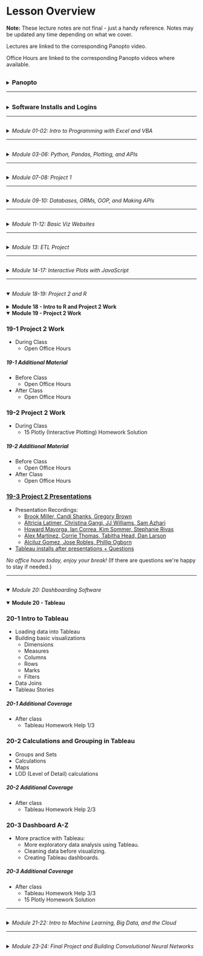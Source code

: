 <!-- @format -->

# Lesson Overview

**Note:** These lecture notes are not final - just a handy reference. Notes may be updated any time depending on what we cover.

Lectures are linked to the corresponding Panopto video.

Office Hours are linked to the corresponding Panopto videos where available.

## <!-- 00 Panopto -->

<details><summary><h3 style="display: inline; padding-top: 0">Panopto</h3></summary>

_**NOTE:** As of day 11-3, Panopto has been discontinued as a Trilogy/ 2U resource. The Panopto recordings before that date should (?) continue to be accessible to you forever (but if they aren't, please use the Zoom links). For all lectures 11-3 and later, you will need to use the Zoom links._

Panopto recordings are searchable! Both audio and video feeds are processed.

To search within a specific video, open the video. The search bar appears on the left, under the camera feed. You can search multiple videos by using the search bar at the top of a Panopto folder.

Links to our class's Panopto folders are below. As part of your tuition, you have access to these videos forever.

Recordings:

- [Lecture Recordings](https://codingbootcamp.hosted.panopto.com/Panopto/Pages/Sessions/List.aspx?folderID=2c76d6e4-8319-419b-a635-ac8c003c1a6a)
- Office Hours Recordings
  - [Homework Help and Solutions](https://codingbootcamp.hosted.panopto.com/Panopto/Pages/Sessions/List.aspx?folderID=3e647d04-dc2b-4c88-9d07-ac8c01721eb8)
  - [Misc (i.e. Git tutorials, installs, career services chats)](https://codingbootcamp.hosted.panopto.com/Panopto/Pages/Sessions/List.aspx?folderID=b128a7f9-6114-4e56-8bc5-ac8c01725a4f)
  - [Open Office Hours Recordings (not always recorded, but when they are, they're here)](https://codingbootcamp.hosted.panopto.com/Panopto/Pages/Sessions/List.aspx?folderID=8efab66d-f657-4bec-8cab-acb60031f398)

<details><summary>Raw Files:</summary>
In case I forgot to include something in the processed videos above, you can check out the full class folder here:

- [Class Panopto Recordings](https://codingbootcamp.hosted.panopto.com/Panopto/Pages/Sessions/List.aspx?folderID=188ece76-73ee-44c8-ba5b-ac8b017afaad)
  - Contains all recordings (lecture, office hours, _and copies of the raw recordings before I combine them_).
  - Searching this folder will return duplicates because it includes those raw copies.
  - You can't see folders, so this will look empty (I put all the videos in folders). But you can search with the bar at the top and the videos will show up in the search results.

</details>

</details>

---

## <!-- 00 Installs -->

<details><summary><h3 style="display: inline; padding-top: 0">Software Installs and Logins</h3></summary>

Please consult your prework for the basic programs we install, such as Git Bash and Anaconda.

This list contains only the additional installs and API signups we cover in class.

You are free to use additional libraries for your projects; this list is just a reference.

<details><summary><strong>Excel Addons</strong></summary>

- Statistics Addon (Moving Average)
- Enable Developer Tools (VBA)

</details>

<details><summary><strong>VSCode Plugins</strong></summary>

- Windows users: Set Git Bash to your primary terminal.
- Rainbow CSV
- [Git Graph](https://marketplace.visualstudio.com/items?itemName=mhutchie.git-graph)
- Live Share
- Python (may already be installed)
- [SQLite](https://marketplace.visualstudio.com/items?itemName=alexcvzz.vscode-sqlite)
- Live Server

</details>

<details><summary><strong>Chrome Extensions</strong></summary>

- JSON Formatter (just google "json formatter chrome" and install whatever comes up first, they're all pretty much the same)

</details>

<details><summary><strong>Jupyter Extensions</strong></summary>

Be sure you are in your `PythonData` environment before running these install commands, or you'll install your extensions to the wrong environment.

- <details><summary>Enable Jupyter Extensions - DO THIS FIRST</summary>

  - Jupyter Lab
    - Be sure you've updated Jupyter: `pip install -U jupyterlab`.
    - If you don't see the Puzzle Icon on the left sidebar:
      - Install the latest version of nodejs from the node.js website.
      - Restart Jupyter
    - Click the puzzle icon on the left sidebar. Accept the disclaimer to enable extensions.
  - Jupyter Notebook

    - `pip install jupyter_contrib_nbextensions`
    - `jupyter contrib nbextension install --user`
    - Restart Jupyter and you should now see the "nbextensions" tab on the file directory page. Go there to read about and install all the supported Jupyter Notebook plugins, such as Hinterland (auto-complete).

    </details>

</details>

<details><summary><strong>Python Libraries</strong></summary>

- Anaconda
- `conda create -n PythonData python=3.6 anaconda`
- `citipy` (used for Homework only)
- `census`
- `gmaps` (Jupyter Extension)

</details>

<details><summary><strong>APIs</strong></summary>

- [SpaceX API](https://github.com/r-spacex/SpaceX-API)
- [Star Wars API](https://swapi.dev/)
- [A small NYT headlines scraper](http://nyt-mongo-scraper.herokuapp.com/api/headlines)
- [TVmaze API's Show Search endpoint](https://www.tvmaze.com/api#show-search)
- [World Bank API](https://datahelpdesk.worldbank.org/knowledgebase/topics/125589-developer-information)
- Requires sign up:
  - [OMDb API](http://www.omdbapi.com/apikey.aspx)
  - [New York Times API](https://developer.nytimes.com/accounts/create)
  - [OpenWeatherMap](https://openweathermap.org/guide#how)
  - [Quandl (stocks)](https://docs.quandl.com/docs#section-authentication)
  - [Mapbox](https://docs.mapbox.com/api/#access-tokens)
  - US Census API
  - Google Maps APIs (Maps JavaScript, Geocoding, and Places APIs)

</details>

<details><summary><strong>Databases</strong></summary>

- Postgres
  - Install both Postgres and PgAdmin
  - Mac Users: We recommend using homebrew to install postgres
- MongoDB
  - Windows Users: You may need to create your `C:\data\db` folder manually.
    - You should add the `bin` folder from your Mongo install to your Windows path.
    - You should see Mongo in your Windows Services list. _If you don't, you can still run mongo by using a terminal to run `mongod` in the background._
  - Mac Users: We recommend using homebrew to install mongo, and start your server with `brew services run mongodb-community`. You should now be able to read/ write to your MongoDB database.

</details>

<details><summary><strong>Cloud Systems</strong></summary>

- Google CoLab - Hosted Jupyter Notebooks
  - We'll use these for machine learning at the end of class, but for now these are a good way to get going with Jupyter if you can't install locally.

</details>

</details>

---

## <!-- 01-02 Excel, VBA -->

<details><summary><em>Module 01-02: Intro to Programming with Excel and VBA</em></summary>

<br/>

<details><summary><strong>Module 01 - Excel</strong></summary>

### [01-1 Course Intro](https://codingbootcamp.hosted.panopto.com/Panopto/Pages/Viewer.aspx?id=945aebe9-2ac7-4112-8b25-ac8b018498d6)

[Zoom Recording](https://zoom.us/rec/share/VelJsDmIXp1E22mo9jBV0RH84kSuTrvZYrJByIc2d7n6w0cqfd_mi84j3DNA9g-m.8j8kRfchlyr8gxva)

- Introductions
- Thought experiments
- Data Modeling Strategy (Analytics Paradigm)

##### 01-1 Additional Coverage

- [Git Intro 1](https://codingbootcamp.hosted.panopto.com/Panopto/Pages/Viewer.aspx?id=ba3c7078-083f-44dd-9d7b-ac8c002bd395)
  - `git clone`
  - `git pull`
  - _Never_ edit files in the cloned folder!
    - Copy to "InClass" instead.
  - Bash Commands: `ls`, `cd`, `..`, `open` (`explorer` on windows), `pwd`

### [01-2 Excel Basics](https://codingbootcamp.hosted.panopto.com/Panopto/Pages/Viewer.aspx?id=deaa8e10-66a1-46b5-9fc4-ac8d017d8fd3)

[Zoom Recording](https://zoom.us/rec/share/eiE-MNi53gYlq6Ku47iZXzdPWgCRWjD0XT2YD5gQlPvRkgVzwPXAhl88svKyvOFx._4NTCFe3ca-5rX7Q)

The first ~10 mins of this recording are missing, I go through how to navigate the Github repo. Read though the [README.md](../README.md) and this file, [00-Lecture-Overview](), to see what I covered.

- Functions and arguments
- Pivot Tables
- Formatting
- Vlookup
- Named Ranges
- Multiple worksheets
- Conditionals

##### 01-2 Additional Coverage

- [Git Intro 2](https://codingbootcamp.hosted.panopto.com/Panopto/Pages/Viewer.aspx?id=0a51cb65-a3a2-4762-9f9d-ac8e002cf338)
  - Git Installation
  - Adding SSH Key
  - (Training Wheels) "Open Terminal Window Here" from Finder and "Open Git Bash Here" from Windows Explorer
  - Review:
    - `git clone`
    - `git pull`
    - _Never_ edit files in the cloned folder!
      - Copy to "InClass" instead.
    - Bash Commands: `ls`, `cd`, `..`, `open` (`explorer` on windows), `pwd`
- Open OH for TA assistance (custom for questions/ install issues)

### [01-3 Excel Charting](https://codingbootcamp.hosted.panopto.com/Panopto/Pages/Viewer.aspx?id=43f4346a-f834-4b34-9e7b-ac8f00e95262)

[Zoom Recording](https://zoom.us/rec/share/fmOz8_8Wl1-GOzPdAeYYQEPCy2Jcw_qSDLBnQdnTf6qswoYTrRN7zttcqyrA4jQ.82I9y2-cjvPCI-Es)

- Line, Scatter, Bar, Pie charts
- Trend lines
- Pivot Charts
- Statistical Summaries
  - Variance, Standard Deviation
  - Z-Score
  - Outliers, Quartiles, Quantiles
  - Box-and-Whisker Plots

##### 01-3 Additional Coverage

- [01 Excel Homework Help 1/1](https://codingbootcamp.hosted.panopto.com/Panopto/Pages/Viewer.aspx?id=6f9e4a43-15a8-41d5-8960-ac8f0121f79a)
  - Conditional Formatting
  - Pivot Table Breakout Columns
  - Class Questions
    - Splitting categories
    - Date conversion
    - Finding live campaigns
    - Variance & Std Deviation
- Open Office Hours for install help/ questions

</details>

<details><summary><strong>Module 02 - VBA</strong></summary>

### [02-1 VBA Day 1 - Intro to Programming](https://codingbootcamp.hosted.panopto.com/Panopto/Pages/Viewer.aspx?id=6878a1ba-2284-4be5-bcca-ac920179fdf2)

[Zoom Recording](https://zoom.us/rec/share/ppVQMz497qsaYR6m9c1g_Ha13-rLeCjA-50lfeZagd2jRUlnu4kguONyp9sbAwtl.Yed1O_L7ildQuSAb)

- Installs
  - VSCode
    - Git Bash/ Terminal Integration
  - Excel Developer Tools
  - Excel Statistics Addon (for moving average calcs)
- Hello World!
- Excel Buttons
- Accessing Cells and Ranges in VBA
- Fundamentals of programming
  - Primitives (aka basic types)
  - Conditionals - `If`, `Elseif`, `Else`, `End If`
- Basics of navigating bash terminals
  - Bash Commands: `mkdir`, `~`, `code`, `cp`

##### 02-1 Additional Coverage

- After Class:
  - [02 VBA Homework Help 1/3](https://codingbootcamp.hosted.panopto.com/Panopto/Pages/Viewer.aspx?id=039eeab3-e6d4-4b6f-a2d1-ac93002bf51d)
    - Review of VSCode set up and creating a git repo (used a local repo tonight)
    - Getting started - reading values out of columns

### [02-2 VBA Day 2 - Loops](https://codingbootcamp.hosted.panopto.com/Panopto/Pages/Viewer.aspx?id=1c3aea1c-8b4d-4a60-acaa-ac94017e222f)

[Zoom Recording](https://zoom.us/rec/share/0KmRA_77KwCVgl_vbj7tPa2HxETLNBNF5pnu2eUFEQDTBmyU4wnXDwYtrt6wRpVC.s1W9NVKDOpEVd2KA)

- 2-1 Review Ex 09-10
- Warm up: 2-1 Ex 11
- Loops
- Conditionals (includes 2-1 Ex 12, 13)
- Installations for Module 3
  - Jupyter Notebook
  - Conda
  - Python

##### 02-2 Additional Coverage

- After Class:
  - [02 VBA Homework Help 2/3](https://codingbootcamp.hosted.panopto.com/Panopto/Pages/Viewer.aspx?id=36bfc6b0-594b-4b42-8ecc-ac9500165044)

### [02-3 VBA Day 3 - More Practice](https://codingbootcamp.hosted.panopto.com/Panopto/Pages/Viewer.aspx?id=65c42e5c-c01b-4954-ad66-ac9600ea57b5)

[Zoom Recording](https://zoom.us/rec/share/EDZ7fB3Q7SjF5o-pX3X_QwCcwMQFcYJGyhOvaLP1OYi8h01oWZTd2BNIk2BlnAm3.qISPBlONhBoRyy-j)

- Formatting sheets with VBA
- Nested Loops
- Lots of practice

##### 02-3 Additional Coverage

_No office hours before class._

- After Class:
  - [02 VBA Homework Help 3/3 - Creating a Github Repo](https://codingbootcamp.hosted.panopto.com/Panopto/Pages/Viewer.aspx?id=2b220836-c9c3-4b71-bfde-ac9601262249)

</details>

</details>

---

## <!-- 03-06 Python, Pd, Plots, JSON -->

<details><summary><em>Module 03-06: Python, Pandas, Plotting, and APIs</em></summary>

<br/>

<details><summary><strong>Module 03 - Python</strong></summary>

### [03-1 Python Day 1 - Intro to Programming](https://codingbootcamp.hosted.panopto.com/Panopto/Pages/Viewer.aspx?id=f26bdb6c-4160-4fb1-b0d1-ac9b0014dfc1)

[Zoom Recording](https://zoom.us/rec/share/4R8DGCJueVRRIMttMkEaR1Sru2EKXETTStLsBlo6SyTaC1oiFwjdr_X1Tv0eQzwA.AxyogBFtlgM-kbRe)

- Review Installations and PythonData environment
- Variables
- User Input
- Conditionals - `if`, `elif`, `else`
- Loops - `for` and **`while`**

##### 03-1 Additional Coverage

- Before Class:
  - 03 Python Installation Help
- After Class:
  - 03 Python Installation Help

### [03-2 Python Day 2 - CSVs, Python, and Lists](https://codingbootcamp.hosted.panopto.com/Panopto/Pages/Viewer.aspx?id=d1528e56-f864-4e8c-b13a-aca70183d34b)

[Zoom Recording](https://zoom.us/rec/share/meIovFPS_nXNvz5_BqglfKMr7MNFl6uB6VjLa-P0A4bL19LBRKyL-UrOSnm07EQ8.pN61E6sb2gLjjdfL)

- Review Python, VSCode, Git
- Conditionals - `if`, `elif`, `else`
- Loops - `for` and `while`
- Read/ write CSVs

##### 03-2 Additional Coverage

- Before Class:
  - Open Office Hours
- After Class:
  - [03 Python Homework Help 1/3 + Git LFS Install Help](https://codingbootcamp.hosted.panopto.com/Panopto/Pages/Viewer.aspx?id=b8ed0a29-1b4a-4817-a151-aca8002ccc5b)

### [03-3 Python Day 3 - Intermediate Python](https://codingbootcamp.hosted.panopto.com/Panopto/Pages/Viewer.aspx?id=f4d1e63f-83bb-4172-b10e-aca901833eba)

[Zoom Recording](https://zoom.us/rec/share/B_is_r9vb4vumdYez4HUN4X4h4ccwYvoBnDs5NofiKQWGDrPmetk_RpNDHnuzJmu.nZCxpbHwus-4AEyP)

- Dictionaries
- List Comprehensions
  - Btw, you can also do dictionary comprehensions ...
    - ... but we won't cover that just yet.
    - If you're comfortable with list comprehensions, check 'em out!
- Functions
  - Later on, we'll talk about using lists and dictionaries to pass arguments to functions
  - aka `*args` and `**kwargs`.
- Sets (Extra Material)

##### 03-3 Additional Coverage

- Before Class:
  - 03 Python Installation Help
- After Class:
  - [01 Excel Homework Solution](https://codingbootcamp.hosted.panopto.com/Panopto/Pages/Viewer.aspx?id=4109e75c-e5ab-4ab5-b7a2-acaa00310789)
  - [03 Python Help 2/3](https://codingbootcamp.hosted.panopto.com/Panopto/Pages/Viewer.aspx?id=b9996c0f-bb81-4aa2-8eba-acaa002c4c2b)

</details>

<details><summary><strong>Module 04 - Pandas</strong></summary>

### [04-1 Pandas Day 1 - Intro to DataFrames](https://codingbootcamp.hosted.panopto.com/Panopto/Pages/Viewer.aspx?id=35515ab7-1467-466e-a01e-acab00e7b104)

[Zoom Recording](https://zoom.us/rec/share/KaSkjCh3OJra4nkaGJQsW0C0ie0pS6UQkCtqRRSuHnS2Xrbgq2J3NJ22Q6_a5aA.NMb8-KZOK6GKNu3O)

- Intro to Jupyter Notebooks
- Review Python (`input`, loops, `open`, `csv.reader`, conditionals)
- Intro to Pandas
  - Lists/ dictionaries -> DataFrames
  - CSVs <-> DataFrames
- Intro to summarizing data

##### 04-1 Additional Coverage

_No office hours before class._

- After Class:
  - [03 Python Homework Help 3/3](https://codingbootcamp.hosted.panopto.com/Panopto/Pages/Viewer.aspx?id=51b0be79-29e6-4762-856d-acab0122cdd4)

### [04-2 Pandas Day 2 - Data Cleaning](https://codingbootcamp.hosted.panopto.com/Panopto/Pages/Viewer.aspx?id=169c97de-bad5-4a2a-9a3c-acae017c3cb3)

[Zoom Recording](https://zoom.us/rec/share/x06_PjAopyQVboitustDtDb8Cis5oAvtTHa8HHknPE7raRuwjoiY3cV0Z1NnAdbZ.hKxosNlzbZSWKC4f)

- Filtering (`loc` and `iloc`, `dropna`)
- Cleaning duplicates
- Data Types
- Grouped DataFrames and Aggregations
- Sorting

##### 04-2 Additional Coverage

- Before Class:
  - Open Office Hours
- After Class:
  - [04 Pandas Homework Help 1/3](https://codingbootcamp.hosted.panopto.com/Panopto/Pages/Viewer.aspx?id=1577f8b1-c832-479e-aca4-acaf002b0173)
  - [Personalizing Your Environments](https://codingbootcamp.hosted.panopto.com/Panopto/Pages/Viewer.aspx?id=081a7e4b-6281-4def-8cee-acaf003034e0)
    - Tips and Tricks for Jupyter 1/2
      - Enabling Jupyter Extensions
    - Pimp My Terminal 1/2
      - Terminal Emulators And U
        - Mac: iTerm (can also check out Alacritty, Kitty)
        - Windows: WSL2 (we'll be installing Alacritty later on)

### [04-3 Pandas Day 3 - Intermediate Data Cleaning](https://codingbootcamp.hosted.panopto.com/Panopto/Pages/Viewer.aspx?id=0111a9e1-7655-466e-9eb4-acb00174e990)

[Zoom Recording](https://zoom.us/rec/share/yoIHRInwoXfZs39AHNP6c_VBRFvXY4TESS_KyCS-ncbvP6v5pqaoXKUvsBPGMtgp.IrKyGCoNEoe80mgN)

- Merging DataFrames
- Binning
- Mapping (`df.map`)
- Fixing Bugs in Python

##### 04-3 Additional Coverage

- Before Class:
  - Open Office Hours
- After Class:
  - [04 Pandas Homework Help 2/3](https://codingbootcamp.hosted.panopto.com/Panopto/Pages/Viewer.aspx?id=5c80d4f4-6236-4247-b72c-acb1002c932b) - no audio, use the zoom recording

</details>

<details><summary><strong>Module 05 - Intro to Plots and Statistics</strong></summary>

### [05-1 Intro to Plots and Statistics Day 1 - Matplotlib](https://codingbootcamp.hosted.panopto.com/Panopto/Pages/Viewer.aspx?id=8a43e4aa-b707-4ad6-b300-acb200e88a3b)

[Zoom Recording](https://zoom.us/rec/share/E-T0EIiVPwf-K19J36Lqwr_Nr7qtmZHuYtY5QUf64Z0pXvJyQ7wlltLeTEf9tLeZ.CZZv1bbDFrUJOOFe)

- Using Matplotlib in Jupyter Notebook
  - Interactive and static inline plots
  - `%matplotlib notebook`
- Line, bar, scatter, pie charts
- Basic plot configuration

##### 05-1 Additional Coverage

_No office hours before class._

- After Class
  - [04 Pandas Homework Help 3/3](https://codingbootcamp.hosted.panopto.com/Panopto/Pages/Viewer.aspx?id=6c95b560-fde4-4b9a-8006-acb2011a423e)
  - [02 VBA Homework Solution](https://codingbootcamp.hosted.panopto.com/Panopto/Pages/Viewer.aspx?id=ecef5e6f-e35f-4448-9436-acb2011a5e9a)

### [05-2 Intro to Plots and Statistics Day 2 - Pandas Plots](https://codingbootcamp.hosted.panopto.com/Panopto/Pages/Viewer.aspx?id=6f5c8fc9-3175-4269-9184-acb5017dd703)

[Zoom Recording](https://zoom.us/rec/share/CGFjcZzfKql4Drn3uTqPoRQKYB_xrbN0IsRxf06oHF1cArUuI8xj2xGswg8VgmAl.OKLbwaQBH_Nm2nLv)

- `DataFrame.plot()`
- Line, bar, scatter, pie charts
- Pros & cons vs. Matplotlib

##### 05-2 Additional Coverage

- Before Class
  - [Open Office Hours](https://codingbootcamp.hosted.panopto.com/Panopto/Pages/Viewer.aspx?id=b858cdcf-e451-4c5e-a32a-acb5017b678c)
- After Class
  - Statistics (video canceled)
    - [You can review the following material instead (will be helpful for 05-3, but not required)](https://ucflkmdatapt1-3my1247.slack.com/archives/C01FDRD8LLF/p1611114150000300)
  - [05 Python Plotting Homework Help 1/3](https://codingbootcamp.hosted.panopto.com/Panopto/Pages/Viewer.aspx?id=b56bb2ba-4f6d-45fd-8f90-acb6002ce4eb)

### [05-3 Intro to Plots and Statistics Day 3 - Intro to Statistics](https://codingbootcamp.hosted.panopto.com/Panopto/Pages/Viewer.aspx?id=6b2d21d0-d0ab-475e-ab59-acb70182ff73)

[Zoom Recording](https://zoom.us/rec/share/rjUFF48z4L8bH88qIHovrk5bmumb_wy4aILlLkvmuxsI-FwsK5tOpJ5ZSFFRMh2B.NlQ4b0LYNlX0dKG3)

- Basic measures of central tendency: Mean, median, mode
- Variance and standard deviation
- Handling outliers
- Quartiles
- Standard Error calculations with `pandas`
- Error Bar plots with `pandas`
- Student's T-Test
- Fits and Regression with `pandas` and `scipy`

##### 05-3 Additional Coverage

- Before Class
  - [Open Office Hours](https://codingbootcamp.hosted.panopto.com/Panopto/Pages/Viewer.aspx?id=66a9c10c-9ff4-49b3-a197-acb70176bd09)
- After Class
  - [05 Python Plotting Homework Help 2/3](https://codingbootcamp.hosted.panopto.com/Panopto/Pages/Viewer.aspx?id=7aff4e7b-4533-4bb0-8222-acb8002bbcbd)
  - [Pimp My Terminal 2/2](https://codingbootcamp.hosted.panopto.com/Panopto/Pages/Viewer.aspx?id=8df929e2-92fa-4222-aae0-acb8002e37ca)
    - Easy Themes And Extensions with ZSH
      - Installing ZSH
      - Installing Oh-My-Zsh (for plugins)
      - Installing Powerlevel10k (snazzy theme)
      - What Is .zshrc Anyway?
        - Ok, so I didn't cover this, but this is basically a configuration file for your terminal settings! More literally, it contains code/ setup that gets run whenever you start your terminal.

</details>

<details><summary><strong>Module 06 - Python and APIs - Intro</strong></summary>

### [06-1 Python and APIs](https://codingbootcamp.hosted.panopto.com/Panopto/Pages/Viewer.aspx?id=158ace44-356c-4395-bbf3-acb900e832cf)

[Zoom Recording](https://zoom.us/rec/share/-nqKnHgCm9DWCQXrwPWdFKuJPsj1DwrW7rBFclpeEn7Lqr_ZGJYoEwO2LK0ISMnZ.psYAQn9ZQ2RPfWZy)

- GET requests using the `requests` library
- JSON -> Python dictionaries
- API Documentation and sign ups
  - SpaceX
  - swapi (Star Wars API)
  - Number Facts
  - OMDb
  - New York Times

##### 06-1 Additional Coverage

_No office hours before class._

- After Class
  - [05 Python Plotting Homework Help 3/3](https://codingbootcamp.hosted.panopto.com/Panopto/Pages/Viewer.aspx?id=7456f18c-b711-42fb-8c39-acb90123b132)
    - Also includes:
      - 04 Pandas HW Student Questions
      - 03 Python HW Student Questions
      - Jupyter Notebook Extensions and Markdown Viewer

### [06-2 Python and APIs - JSON](https://codingbootcamp.hosted.panopto.com/Panopto/Pages/Viewer.aspx?id=d7396e7d-5fe4-4f8a-90e6-acbc01849bb6)

[Zoom Recording](https://zoom.us/rec/share/yFDP0S9AF01LJWP79AzFG1CuYfFCbP-lSJAh2i_dAfpK5_WiFfKZcAzk4Web-rEF.TJlBL7rlIVGv44mN)

- More API practice
  - OpenWeatherMaps
  - WorldBank API
- JSON -> DataFrame
- Exception Handling (`try` and `except`)

##### 06-2 Additional Coverage

- Before Class
  - [Open Office Hours](https://codingbootcamp.hosted.panopto.com/Panopto/Pages/Viewer.aspx?id=33b84580-a017-4acc-8aa2-acbc017ab487https://codingbootcamp.hosted.panopto.com/Panopto/Pages/Viewer.aspx?id=33b84580-a017-4acc-8aa2-acbc017ab487)
- After Class
  - [06 APIs Homework Help 1/3](https://codingbootcamp.hosted.panopto.com/Panopto/Pages/Viewer.aspx?id=b6eb5af5-c81d-4567-a6ad-acbd003018ad)
    - Key: "Managing" your API keys and git (don't commit your api key to github!!)
      - We only touched on this briefly - I'll review in more detail Thursday.
  - [03 Python HW Solution](https://codingbootcamp.hosted.panopto.com/Panopto/Pages/Viewer.aspx?id=ff1d188b-dfc7-4975-9584-acbd001aec3b)

### [06-3 Python and APIs](https://codingbootcamp.hosted.panopto.com/Panopto/Pages/Viewer.aspx?id=81196c9d-3fcc-4eba-b8ea-acbe0181b70a)

[Zoom Recording](https://zoom.us/rec/share/wbOg9bWTKsALVp5LZ-vnzWvZRAmRPw5HSFB4HVyaACIETMYsk_suIoVgWJpANSUl.WteeBgJp1_XOJ7gJ)

- Practice Google Maps and Places APIs
- Visualizations with Maps
  - `gmaps` Jupyter Extension

##### 06-3 Additional Coverage

- Before Class
  - Open Office Hours
- After Class
  - [06 APIs Homework Help 2/3 - Hiding config.py with .gitignore](https://codingbootcamp.hosted.panopto.com/Panopto/Pages/Viewer.aspx?id=fb8155a9-f078-46ca-9b2c-acbf002cbc68)

</details>

</details>

---

## <!-- 07-08 Project 1 -->

<details><summary><em>Module 07-08: Project 1</em></summary>

<br/>

<details><summary><strong>Module 07 - Git Practice + Project 1</strong></summary>

### [07-1 In-Class Git Practice + Project 1](https://codingbootcamp.hosted.panopto.com/Panopto/Pages/Viewer.aspx?id=5c2c5789-91ee-43ff-9e08-acc000e9dd9f)

[Zoom Recording](https://zoom.us/rec/share/Q0HPPN8CjxeQRZBerueZuqo72lQ2UNgU_Yz0dwf07yf2qRU1cWVGsdIvJyBe_VBE.egx6PCsiK50PJOM2)

- Git Tutorial
  - Managing Git and Jupyter Notebooks
  - Git Branch and PR tutorial
  - Git Best Practices with small groups
- [Project 1 Guidelines](../Projects/Project-1)
- Project 1 Work

##### 07-1 Additional Coverage

_No office hours before class_

After Class:

- Open Office Hours

### [07-2 In-Class Git Practice + Project 1](https://codingbootcamp.hosted.panopto.com/Panopto/Pages/Viewer.aspx?id=56a95978-cf66-4d6b-9e50-acc301802d49)

[Zoom Recording](https://zoom.us/rec/share/qApaj6iOh08XaV425A2Ryj9ur2jaDRdXJ2U6j4Gu0JJEsZlo6nD_uhpA7KmzSn02.kiz3Ha39PvGhbPAz)

- Git Tutorial
  - Managing bad merges
  - Review of git branch and PR best practices
- Project 1 Work

##### 07-2 Additional Coverage

Before Class

- Open Office Hours

After Class

- Open Office Hours

### 07-3 Hypothesis Testing and Statistical Tests + Project 1

No Panopto recording for today (sub).

[Zoom Recording](https://zoom.us/rec/share/ooeL1U8_lDjqAE4pTvsYAsPH0lqufgxgpDfqI12fhWTdtTWOfltFWNtbZMpya8VN.LIl9ko5TogElnFd2)

- T-Test
- ANOVA
- P-Values
- Chi Square tests
- Project work

##### 07-3 Additional Coverage

Before Class

- Open Office Hours

After Class

- Open Office Hours
- Project work

</details>

<details><summary><strong>Module 08 - Project 1 + Presentations</strong></summary>

### 08-1 Project 1

No Panopto recording for today (sub).

[Zoom Recording](https://zoom.us/rec/share/_OwTF9IVcFyZ0TvsnJ_7rUVGyp2ynE3-duj67cY0c9z6Q5aHMS1OhrWOeTZhUwh3.fjxPD6viy2039Vtr)

- Install Postgres and pgAdmin
- Project work

##### 08-1 Additional Coverage

Before Class

- Open Office Hours

After Class

- Open Office Hours
- Project work

### 08-2 Project 1

Project work day = all-class open office hours, no recordings.

- Project work

##### 08-2 Additional Coverage

Before Class

- Open Office Hours

After Class

- Open Office Hours
- Project work

### [08-3 Project 1 Presentations](https://codingbootcamp.hosted.panopto.com/Panopto/Pages/Viewer.aspx?id=ef199b9c-e708-475b-af0f-accc01840507)

[Zoom Recording](https://zoom.us/rec/share/NNjvkumLMVKLd8CtyKQeDWVqk2GfvNkfOmi6t39ZhaeuV0kYJIWsutjmGHEOCY-_.7Ikq3DBqysBR0bRh?startTime=1613083553000)

_No after-class office hours today_

- Project Presentations

##### 08-3 Additional Coverage

Before Class

- Open Office Hours
- Presentation Prep

</details>

</details>

---

## <!-- 09-10 DBs, ORMs, OOP, APIs -->

<details><summary><em>Module 09-10: Databases, ORMs, OOP, and Making APIs</em></summary>

<br/>

<details><summary><strong>Module 09 - Databases (Postgres)</strong></summary>

### [09-1 Intro to Postgres](https://codingbootcamp.hosted.panopto.com/Panopto/Pages/Viewer.aspx?id=3f92c1b2-8bb7-4aa0-954a-accd0027382f)

[Zoom Recording](https://zoom.us/rec/share/a7HFneqEmgskH7EQRseDXjzlUvxFQqdx3ZGdg56Wl3G8jOTgSrjUy2YKR6RwLebn.RiwZbhmS-pAMKisg)

- Database vs. Schema
- Create a Database and tables
- pSQL data types
- Primary and Unique Keys
- CSV -> Database Table
- CRUD (Create, Read, Update, Delete) applications
  - Database commands: `INSERT`, `SELECT`, `UPDATE`, `DELETE`
- Joins

##### 09-1 Additional Coverage

- After Class
  - [09 Homework Help 1/3](https://codingbootcamp.hosted.panopto.com/Panopto/Pages/Viewer.aspx?id=405c9d30-6126-40f8-9374-acce0123a0ab)
  - [04 Pandas Homework Solution](https://codingbootcamp.hosted.panopto.com/Panopto/Pages/Viewer.aspx?id=52fd4e0e-30ee-4349-a77e-acce01240252)

### [09-2 Advanced Queries](https://codingbootcamp.hosted.panopto.com/Panopto/Pages/Viewer.aspx?id=25bd0495-1758-403f-a1e9-acd100f0877f)

[Zoom Recording](https://zoom.us/rec/share/Jk1sTae2AWw_CeWBlLfvGKSs5KiP25QZWbi8tBJOxHO_CXf1dCq-dKsZG0SlsnW_.Um9AqKSRmGemepcy)

- Aggregation Queries
- Subqueries (sub-selects)
- Views

##### 09-2 Additional Coverage

- Before Class
  - Project Grading (ping us on slack for questions)
- After Class
  - Project Grading
  - [09 Homework Help 2/3](https://codingbootcamp.hosted.panopto.com/Panopto/Pages/Viewer.aspx?id=ca748b1f-ce09-479c-8934-acd100faaaa9)
  - [05 Matplotlib Homework Solution](https://codingbootcamp.hosted.panopto.com/Panopto/Pages/Viewer.aspx?id=76558588-8ade-449b-a613-acd100fac89b)

### [09-3 Data Modeling](https://codingbootcamp.hosted.panopto.com/Panopto/Pages/Viewer.aspx?id=fbc023dd-8758-462c-b750-acd2003be1fb)

[Zoom Recording](https://zoom.us/rec/share/9x6RFB_IBpSidx1wVdHYGwKG_BoLXsCbXRJYvwJbrV5rwqn_DOTM9wX0CqW2CzQZ.uQTSyEy56vhtyGfP)

- Database Design Techniques And Best Practices
- Data normalization
- Data relationships
- ERD Diagrams - visualizing DB relationships

##### 09-3 Additional Coverage

- Before Class
  - Project Grading (ping us on slack for questions)
- After Class
  - [09 Homework Help 3/3](https://codingbootcamp.hosted.panopto.com/Panopto/Pages/Viewer.aspx?id=c9619169-1975-4646-9a50-acd2003c184c)

</details>

<details><summary><strong>Module 10 - Programming with SQLAlchemy (Advanced Databases) and Making APIs</strong></summary>

### [10-1 Intro to SQLAlchemy](https://codingbootcamp.hosted.panopto.com/Panopto/Pages/Viewer.aspx?id=19b433d4-dda3-4753-9c91-acd2003c482f)

[Zoom Recording](https://zoom.us/rec/share/_btT8UfiggmM7nUo-rckFM7zC3By-w9sjg0XRQwWBd2bxYGr-CPWV-6btKxssAag.szJpnfIhbECUZPap)

- SQLAlchemy
  - Connect to a database
  - Run raw queries using `engine.execute()`
  - CRUD (Create/ Read/ Update/ Delete) using ORM (Object Relational Models)
- Intro to Object Oriented Programming (OOP)
  - Creating Python classes to represent database tables (ORM)

##### 10-1 Additional Coverage

- After Class
  - [10 Homework Help 1/3](https://codingbootcamp.hosted.panopto.com/Panopto/Pages/Viewer.aspx?id=ccabeb2a-7379-4122-a655-acd501226fee)
  - [Opening SQLite Files With VSCode](https://codingbootcamp.hosted.panopto.com/Panopto/Pages/Viewer.aspx?id=8f1e7645-093e-4fac-8004-acd501257666)

### [10-2 SQLAlchemy ORM++](https://codingbootcamp.hosted.panopto.com/Panopto/Pages/Viewer.aspx?id=6b50246e-c705-4638-ab8d-acd5012c43a3)

[Zoom Recording](https://zoom.us/rec/share/yCTDTLGBLz_Drd8BXrzxElXkDuQNEC7JyILMoOWCqgaqcSrWm9j41UjbdWpoDSvt.aK3nd1wxOqyBhcmR)

- More practice creating and using ORM classes
- Using SQLAlchemy to inspect database:
  - Reflection (ORM with auto-generated classes)
  - Inspector - viewing database Schema
- Using Pandas to plot SQL results

##### 10-2 Additional Coverage

- Before Class
  - Open Office Hours
- After Class
  - [10 Homework Help 2/3](https://codingbootcamp.hosted.panopto.com/Panopto/Pages/Viewer.aspx?id=528c95df-bbd7-4bb3-822b-acd5012c65a0)

### [10-3 Flask + SQLAlchemy = My First API](https://codingbootcamp.hosted.panopto.com/Panopto/Pages/Viewer.aspx?id=bc4ec595-5c4a-489d-97ff-acda01758cec)

[Zoom Recording](https://zoom.us/rec/share/D4MCVHimV7WyQTiua9ILitU1wSu1lRa9WgioiP0IAOafHkFXpHkdxv9VEMhIdqR7.L8GtIsstYacKMAWh)

Today Chavon stops by for our midpoint :)

- Create and run a server with Flask
- Define endpoints
- Read query strings (i.e. function args) from GET requests
- Run database queries from an endpoint
- Return results as JSON

##### 10-3 Additional Coverage

- Before Class
  - Open Office Hours
- After Class
  - [10 Homework Help 3/3](https://codingbootcamp.hosted.panopto.com/Panopto/Pages/Viewer.aspx?id=86c8d7d5-4e9b-461f-924f-acdb002bc482)

</details>

</details>

---

## <!-- 11-12 Basic Viz Websites -->

<details><summary><em>Module 11-12: Basic Viz Websites</em></summary>

<br/>

<details><summary><strong>Module 11 - HTML</strong></summary>

### [11-1 Intro To HTML](https://codingbootcamp.hosted.panopto.com/Panopto/Pages/Viewer.aspx?id=9f2b49c5-8e89-4a94-915a-acdc00e80c9b)

[Zoom Recording](https://zoom.us/rec/share/rnDoKYv4TiJVsj7FOWALjM_FVtpHo_Db0BmMYOlrgkF7Q4mOXEFd517ECTRvCLel.oJqZXEl9Plc6fjXQ)

- Website Frontend Ingredients (HTML + CSS + JavaScript)
- DOM Basics
- Common HTML Tags
  - `<p>`
  - `<h1> - <h6>`
  - `<hr/>`
  - `<img/>`
  - `<ul>` / `<ol>` and `<li>`
  - `<table>`, `<th>`, `<tr>`, `<td>`
  - `<div>`
  - `<summary>`
- HTML Structure
  - Tags
  - Attributes
  - Sections of the document
- _NOTE_: Use Mozilla MDN for documentation, not W3Schools!!

##### 11-1 Additional Coverage

- After Class
  - [11 HTML Homework Help 1/3 - Wireframing Demo](https://codingbootcamp.hosted.panopto.com/Panopto/Pages/Viewer.aspx?id=5647fd96-69c2-4b59-8839-acdc0117eb07)
  - [06 APIs Homework Solution](https://codingbootcamp.hosted.panopto.com/Panopto/Pages/Viewer.aspx?id=848027fc-d816-455f-9ff3-acdc01180358)

### [11-2 Styling (CSS) and Deploying Static Sites Using Github Pages](https://codingbootcamp.hosted.panopto.com/Panopto/Pages/Viewer.aspx?id=f5c9aa15-4f5b-4a03-93e7-acdf01761692)

[Zoom Recording](https://zoom.us/rec/share/Xs6gAjHcm4F56-ylfTOCvVN-MVsS8Bn05Rk1dbwyPGiuF1ppgYRN_2Z4x6rIaT6A.XUDVpuY_s_E6C2zJ)

- CSS Basics: styling and positioning elements
- Box Model of HTML elements
- Github Pages **(Needed for your Career Services Milestones)**

##### 11-2 Additional Coverage

- Before Class
  - Open Office Hours
- After Class
  - [11 HTML Homework Help 2/3 - Wireframing Demo](https://codingbootcamp.hosted.panopto.com/Panopto/Pages/Viewer.aspx?id=005a62d3-c67e-4add-823f-ace0002dc516)

### [11-3 Mobile-first (Responsive) CSS](https://zoom.us/rec/share/s0xB4D_-2g5_PBsjxX-P1qindwU3PjW09Hk40Eor-zCGlvQitNa8gUKGfKdEWQSb.MN2POHMS9hnyw2xf)

Starting today, we no longer use Panopto as a recording tool. You will still be able old links using Panopto, but going forward, each class video will be recorded on Zoom in one continuous stream.

- Media Queries
- Bootstrap (CSS library by Twitter) and the Bootstrap Grid
- Using Bootstrap to get a website up and running quickly

##### 11-3 Additional Coverage

- Before Class
  - Open Office Hours
  - ETL Project Questions
- After Class
  - 11 HTML Homework Help 3/3

</details>

<details><summary><strong>Module 12 - Web Scraping, Document Databases (NoSQL), and Making Data Viz Websites</strong></summary>

### [12-1 Intro to MongoDB](https://zoom.us/rec/share/ooUjajWiU2hwPxuOdIpEHCJRr_ebI391iXAXmkKh3U9wbop8zVBIYr1ppJp4SGK3.2kdGXeM_-ESfH6LX)

- ETL Project Questions
- Installing and Connecting to MongoDB
- Using the Mongo Shell for CRUD
- Using PyMongo for CRUD with Python

##### 12-1 Additional Coverage

- After Class
  - 12 Web Scraping Homework Help 1/3
  - One-On-Ones 1/3 (not recorded ofc)

### [12-2 Simple Web Scraping](https://zoom.us/rec/share/_8etoRMgpnAPLBjqLO9eaYI8LgchLE0jzCRxATqlxUF0A5efThEhWA1VCj0r4ncu.FW2oZn6sjHeL5PA1)

- Use BeautifulSoup to scrape websites with Python
  - `html.parser` and `lxml` parser
- Use Pandas to scrape websites
- Save results to MongoDB
- Use Splinter (with chromedriver) to scrape websites

##### 12-2 Additional Coverage

- Before Class
  - Open Office Hours
- After Class
  - 12 Web Scraping Homework Help 2/3
  - One-On-Ones 2/3 (not recorded ofc)

### [12-3 BeautifulSoup + MongoDB + (new) Serving Templates With Flask](https://zoom.us/rec/share/bXftVis7OrUjptOexrkEzD1KCu5_zc0NhKLpHF10_-DsjIbGg8xQAocIXMQ0CAZo.P-gsZhPLp1sE6B8H)

- Use and render flask templates
- Integrate MongoDB data into Flask Templates
  - Include static resources (i.e. css files) in Flask Templates via `static` folder
- Capstone: Allow client to trigger a web scrape using Flask, then view results
- ETL Project Overview and Questions

##### 12-3 Additional Coverage

- Before Class
  - Open Office Hours
- After Class
  - 12 Web Scraping Homework Help 3/3
  - One-On-Ones 3/3 (not recorded ofc)

</details>

</details>

---

## <!-- 13 ETL Proj -->

<details><summary><em>Module 13: ETL Project</em></summary>

<br/>

<details><summary><strong>Module 13 - ETL Project</strong></summary>

### [13-1 Project Guidelines and Warm Up Exercise](https://zoom.us/rec/share/KC6zaiQyaOpCBfol1kbh6vTjoxueM7IKRGagAjyZ5cwO6eW4eZBP76n08n0G1441.qw-wuv0vOW0-O96e)

- ETL with Pandas warm up
- Project Overview - the audio's missing for part of this, grab us for any questions.
- Today's Project Goals:
  - Project Proposals Due
  - Retrieve Datasets
  - Review Data Structures
  - Database ERD design
  - Discuss your websites

##### 13-1 Additional Coverage

- After Class
  - Open Office Hours
  - 11 Web Homework Solution
  - 10 SQLAlchemy Homework OSlution

### 13-2 ETL Project Work Day

No recording today.

- Project Work
- Today's Project Goals:
  - Load Datasets into Database
  - Design and split up website work
    - APIs
    - Documentation
    - Visualization/ Project Analysis

##### 13-2 Additional Coverage

- Before/ During Class:
  - Open Office Hours
- After Class:
  - Deploying to AWS EC2 with Dokku

### [13-3 ETL Project Work Day](https://zoom.us/rec/share/GxH0FTGXLNgssIYYIhxNjX-ov5vCtAuIqegUNKNFu9t-MoqPI1mtKA_0eok5FOMT.kah4dw0nLG657_yj)

The recording only contains the homework solutions.

- Project Work
- Today's Project Goals:
  - Finish your documentation
  - Submit your projects

##### [13-3 Additional Coverage](https://zoom.us/rec/share/GxH0FTGXLNgssIYYIhxNjX-ov5vCtAuIqegUNKNFu9t-MoqPI1mtKA_0eok5FOMT.kah4dw0nLG657_yj)

- Before Class
  - Open Office Hours
- After Class
  - 09 SQL Homework Solution
  - 10 SQLAlchemy Homework Solution

</details>

</details>

---

## <!-- 14-17 JS, Plots -->

<details><summary><em>Module 14-17: Interactive Plots with JavaScript</em></summary>

<br/>

<details><summary><strong>Module 14 - Intro To JavaScript</strong></summary>

### [14-1 JavaScript Syntax](https://zoom.us/rec/share/i9U7Mh9CG09gBbCRGzygFvFESqBir4r96NybuO0jZhxpsdRlgZ7RPMtHAOUjkgo.Xf0qO_AuoajGpMbH?startTime=1616245107000)

- Variables, data types, statements
- Functions, loops, if/else
- Arrays
- Using built-in functions

##### 14-1 Additional Coverage

- After Class
  - 14 JavaScript Homework Help 1/3
    - Further Reading:
      - [🤪 A list of funny and tricky JavaScript examples](https://github.com/denysdovhan/wtfjs)
      - [Semicolons in JavaScript](https://flaviocopes.com/javascript-automatic-semicolon-insertion/)

### [14-2 Tables, Functional Programming, Objects](https://zoom.us/rec/share/ZGwYAPK4gu0Qr8SRPbiHrq2BTPMNdYw08N7MdchZhs699Mku365vzQnNrPQ1w0Ya.a-CxIkg3jebXwpdF)

- Using `foreach`, `map`, and `filter`
- Updating and iterating through JavaScript Objects
- Callbacks
- Arrow Functions (ES6 Syntax)
- Bootstrap HTML Tables

##### 14-2 Additional Coverage

- Before Class
  - Open Office Hours
- After Class
  - 14 JavaScript Homework Help 2/3
    - Further Reading:
      - [.forEach(), .map(), .filter() .... What's the difference?](https://dev.to/ogwurujohnson/foreach-map-filter--whats-the-difference-304l)

### [14-3 D3 for DOM Manipulation](https://zoom.us/rec/share/ZG06wUbycF16r7DzzTGC_bWcWETHumupsAcWIyy4a1FjWKHmhspayX7Y8WuoGNCB.6P1umhUo2mN0COMq)

- D3 DOM selection
- Building a table with D3
- Events
- `this`
- Making your website dynamic
- Arrow Functions and `this`

##### 14-3 Additional Coverage

- Before Class
  - Open Office Hours
- After Class
  - 14 JavaScript Homework Help 3/3
  - Ex 09 Solution
  - More on how HTML forms work

</details>

<details><summary><strong>Module 15 - Interactive Plots with Plotly</strong></summary>

### [15-1 Plotly Basics](https://zoom.us/rec/share/jHTccpYQ8VDk_vpPmMerRYWGGuuwk192e7bmlPtj353WItbyrtuGglfay8oo9ocL.lJpBda3JEEbBAm48)

- Line and Bar Charts with Plotly.js
  - `layout` - altering the plot design
  - Interactive plots
- JavaScript `math` library
- More Functional Programming practice

##### 15-1 Additional Coverage

- Before Class
  - Open Office Hours
- After Class
  - 15 Plotly Homework Help 1/3

### [15-2 Advanced Charts in Plotly](https://zoom.us/rec/share/FUEEb1UxrQT6icOWRhb1zqIFZEqJlIEtmNxeC0arlUsnFxqfXbaDWPiR8NY8Y6gL.hDVIPZZumQn-ugPT)

- Additional JavaScript methods (`array.sort`, `array.slice`)
- Charting data from APIs
- Additional plot types (box and pie plots)
- Adding dropdowns and click events
- Dynamic charts with `Plotly.restyle()`

##### 15-2 Additional Coverage

- Before Class
  - Open Office Hours
- After Class
  - 15 Plotly Homework Help 2/3

### [15-3 ... And Even More Cool Stuff Featuring Plotly](https://zoom.us/rec/share/U8wXdbwtASqgQmEfFXBEmt8_FXsBksdlU6xuh37Vq0dHXCefjqnTg9f5d7bZdP-4.DsAiCzSn2Kl9OmaT?startTime=1617317705000)

[Full Zoom Recording](https://zoom.us/rec/share/kwmLSeC4LaZAD1P2pn8Po-2eerXnZp_C6GkBdValVr7JU0c1QL8Fy339SMEhJBK1.7CkPQrXVbDnnIw0f)

- `switch` statements
- More plot types (candlestick plots)
- Flask and Plotly
- Create and deploy dashboards using Github Pages

##### 15-3 Additional Coverage

- After Class
  - [15 Plotly Homework Help 3/3](https://zoom.us/rec/share/U8wXdbwtASqgQmEfFXBEmt8_FXsBksdlU6xuh37Vq0dHXCefjqnTg9f5d7bZdP-4.DsAiCzSn2Kl9OmaT?startTime=1617327227000)

</details>

<details><summary><strong>Module 16 - Data Binding and SVG Basics with D3</strong></summary>

### [16-1 D3 Fundamentals](https://zoom.us/rec/share/kkiw1yraPXd9eisnygKBz0Z05x7SdQtxghXll4gXN1X41ihxDqwsBhxmevq6mnBy.LXX3ugWRP3icVKqF?startTime=1617454816000)

[Full Zoom Recording](https://zoom.us/rec/share/YMiedCOblhmxnzC-iINmm4iQzms1eKjFJILXkQ8FlzaMKSTHfI6rEyOlzw33vUXT.W8bQMMyU_DXNEIy7)

- What is an SVG?
- D3 Databinding (with SVGs and other DOM elements)
- Bar Charts using D3

##### [16-1 Additional Coverage](https://zoom.us/rec/share/kkiw1yraPXd9eisnygKBz0Z05x7SdQtxghXll4gXN1X41ihxDqwsBhxmevq6mnBy.LXX3ugWRP3icVKqF?startTime=1617467559000)

- Before Class
  - Open Office Hours
- After Class
  - 16 D3 Homework Help 1/3

### [16-2 More D3 Fundamentals](https://zoom.us/rec/share/SSTr0EETpnNYodA7X5PcP1LUCvHB7X4CYvQGETXyXXf2EHrRYcxdIReC5xfAIF2h.oY0WNPuc7VNPZZAZ?startTime=1617748331000)

[Full Zoom Recording](https://zoom.us/rec/share/4hTDMa918ysatOB5Xe5jaWlZpOHpbncfpsA1u4Ky_B_Hm-QB2mzwTlz7UYeBVyVO.p_-RuFHmvSMcy_Fu)

- More charts with D3
- Scaling data using D3
- Building axes with D3

##### 16-2 Additional Coverage

- Before Class
  - Open Office Hours
- After Class
  - [16 D3 Homework Help 2/3](https://zoom.us/rec/share/SSTr0EETpnNYodA7X5PcP1LUCvHB7X4CYvQGETXyXXf2EHrRYcxdIReC5xfAIF2h.oY0WNPuc7VNPZZAZ?startTime=1617759150000)
  - [12 Web Scraping Homework Solution](https://zoom.us/rec/share/SSTr0EETpnNYodA7X5PcP1LUCvHB7X4CYvQGETXyXXf2EHrRYcxdIReC5xfAIF2h.oY0WNPuc7VNPZZAZ?startTime=1617760414000)

### [16-3 Advanced D3](https://zoom.us/rec/share/39x9ffrv0PwoD9l2Tfs_JT5AARK3ORMMDXZtM7wUlTI4CLo2G-XP7gW_3x8fwwvu.l-l-eEyHovJX9SKS?startTime=1617921058000)

[Full Zoom Recording](https://zoom.us/rec/share/7jfMETDpa2JNbHstnNxZqWSn4e41OaRTr_COssXqMID411NFCYf9LLsjPzaBK6t-.8OghSZzh1yzHv5Rj)

- Multi-Plots with D3
- Adding transitions, tooltips, and event listeners to your plots with D3
- JavaScript - clean coding by reusing your code

##### 16-3 Additional Coverage

- Before Class
  - [Open Office Hours](https://zoom.us/rec/share/39x9ffrv0PwoD9l2Tfs_JT5AARK3ORMMDXZtM7wUlTI4CLo2G-XP7gW_3x8fwwvu.l-l-eEyHovJX9SKS?startTime=1617917907000)
- After Class
  - [16 D3 Homework 3/3](https://zoom.us/rec/share/39x9ffrv0PwoD9l2Tfs_JT5AARK3ORMMDXZtM7wUlTI4CLo2G-XP7gW_3x8fwwvu.l-l-eEyHovJX9SKS?startTime=1617932246000)

</details>

<details><summary><strong>Module 17 - Interactive Mapping with Leaflet.js</strong></summary>

### [17-1 Leaflet Basics](https://zoom.us/rec/share/6P8SPFiw_saa5AvBgdh8Pb4NhMCitJadbfzHiTOI6QE74eRMk-Eeo_hdcNQ9Z76F.b4xKMep_pJzp_irv?startTime=1618060334000)

[Full Zoom Recording](https://zoom.us/rec/share/cjx_NumvJdFTJZWQS7zk6ODe86KVAXfOfaCtz9CD4xf5XPZf9-m1L1xrgPsIXWa5.q65r51Nxnv9qVJRv)

- Map visualization examples
- Leaflet.js basics
  - Creating a map
  - Plotting data on a map (markers)
  - Map layers
- GeoJSON

##### 17-1 Additional Coverage

- Before class
  - Open Office Hours
- After class
  - [17 Leaflet Homework Help 1/1](https://zoom.us/rec/share/6P8SPFiw_saa5AvBgdh8Pb4NhMCitJadbfzHiTOI6QE74eRMk-Eeo_hdcNQ9Z76F.b4xKMep_pJzp_irv?startTime=1618072643000)
  - [14 JavaScript Homework Solution](https://zoom.us/rec/share/6P8SPFiw_saa5AvBgdh8Pb4NhMCitJadbfzHiTOI6QE74eRMk-Eeo_hdcNQ9Z76F.b4xKMep_pJzp_irv?startTime=1618073752000)

### [17-2 More Interesting Leaflet](https://zoom.us/rec/share/1XmkQEj20yTNadWS-ptInYfZb7m94OF9tmZh5DVUJz18q-8UhvqQUlV4BEDxg_6X.R7Ma2DrBe9om7m5p)

- Intro to JS Plugins via Leaflet plugins
- Effective visualization using maps
  - Clusters
  - Choropleths
  - Heatmaps
- Customizing your own maps with plugins

##### 17-2 Additional Coverage

- After class
  - Open Office Hours

### [17-3 Leaflet Mini-Project + Project 2 Proposals](https://zoom.us/rec/share/wEHC2LY_5OizzYeHJZSU5h_MmtMJ9e9r2JubjT7qYKsr1QNgfDrJs60u2DkVh0YG.ThPsyyRapMgFnLDk)

- Citi Bike mini-project
- Project 2 proposals
  - Project 2 requirements

##### 17-3 Additional Coverage

- After class
  - Open Office Hours

</details>

</details>

</details>

---

## <!-- 18-19 R and Project 2 -->

<details open><summary><em>Module 18-19: Project 2 and R</em></summary>

<br/>

<details><summary><strong>Module 18 - Intro to R and Project 2 Work</strong></summary>

### [18-1 Intro to R (and Project 2 Work)](https://zoom.us/rec/share/AK4t1xAeK7eejOM7dC_OskO2pmHlJrblO87sqBlTVFZG_pw6k3x4OTgzg0gzAuE.Va88crtLtjNvBD_i)

- R environment set up
- How to use R Studio
- R Basic Data Types
- Intro to Project 2; second half of class is Project 2 Work
- Today's Project Goals:
  - Find a data source
  - Get high-level approval for your projects

##### 18-1 Additional Material

- After Class
  - Open Office Hours

### 18-2 Project 2 Work

No recording today.

- R day 2 postponed
- Project 2 work and proposal review

##### 18-2 Additional Material

- Before Class
  - Open Office Hours
- After Class
  - Open Office Hours

### 18-3 R and Tibbles (and Project 2 Work)

[Full Zoom Recording](https://zoom.us/rec/share/i_fIVh8VIwKAcZra0m7L7pCzfYjvfBsMwBzfxJ3HNTT9T13sXV81n0RA_-oQ2lo.A4r4vF11BN6O2ufn)

- During Class (optional videos, Heroku will be covered again later)
  - [Practice with R's `tibbles` (DataFrames/ arrays) - includes material from day 1](https://zoom.us/rec/share/oR8EWWUhBQy_3WUShlt67oZNLELRT2Fn6rBVU6eiT2u-v37Yliv7vgHBkbBlnA8.JznJSaq9m4T55NUT?startTime=1619128337000)
  -[~~14 JS Homework Solution~~ Whoops, check 17-1 for this, already released](https://zoom.us/rec/share/oR8EWWUhBQy_3WUShlt67oZNLELRT2Fn6rBVU6eiT2u-v37Yliv7vgHBkbBlnA8.JznJSaq9m4T55NUT?startTime=1619136382000)
  - [How to deploy your projects using Heroku + Heroku Postgres](https://zoom.us/rec/share/oR8EWWUhBQy_3WUShlt67oZNLELRT2Fn6rBVU6eiT2u-v37Yliv7vgHBkbBlnA8.JznJSaq9m4T55NUT?startTime=1619136968000)
    - Git Demo Repo: https://github.com/froggercat-work/simple-flask-deploy

##### 18-3 Additional Material

- Before Class
  - Open Office Hours
- After Class
  - Open Office Hours

</details>

<details open><summary><strong>Module 19 - Project 2 Work</strong></summary>

### 19-1 Project 2 Work

- During Class
  - Open Office Hours

##### 19-1 Additional Material

- Before Class
  - Open Office Hours
- After Class
  - Open Office Hours

### 19-2 Project 2 Work

- During Class
  - 15 Plotly (Interactive Plotting) Homework Solution

##### 19-2 Additional Material

- Before Class
  - Open Office Hours
- After Class
  - Open Office Hours

### [19-3 Project 2 Presentations](https://zoom.us/rec/share/XXQxEKCSYVxyON0Uzn-v3OKMibxPGZDlqhffQYFC8kdJmL4jnW9re1_CbStxLy2n.xFPPMJsAJRkqdPo1)

- Presentation Recordings:
  - [Brook Miller, Candi Shanks, Gregory Brown](https://zoom.us/rec/share/7D4KNdp8j0J_qyLMUCQHI2QIq8147sj8gi7xfGVo3Z1l28cZx9-sjViCUXKVABJH.JPpJdbALh0ReMkvS?startTime=1619736084000)
  - [Altricia Latimer, Christina Gangi, JJ Williams, Sam Azhari](https://zoom.us/rec/share/7D4KNdp8j0J_qyLMUCQHI2QIq8147sj8gi7xfGVo3Z1l28cZx9-sjViCUXKVABJH.JPpJdbALh0ReMkvS?startTime=1619736912000)
  - [Howard Mayorga, Ian Correa, Kim Sommer, Stephanie Rivas](https://zoom.us/rec/share/7D4KNdp8j0J_qyLMUCQHI2QIq8147sj8gi7xfGVo3Z1l28cZx9-sjViCUXKVABJH.JPpJdbALh0ReMkvS?startTime=1619737908000)
  - [Alex Martinez, Corrie Thomas, Tabitha Head, Dan Larson](https://zoom.us/rec/share/7D4KNdp8j0J_qyLMUCQHI2QIq8147sj8gi7xfGVo3Z1l28cZx9-sjViCUXKVABJH.JPpJdbALh0ReMkvS?startTime=1619739729000)
  - [Alciluz Gomez, Jose Robles, Phillip Ogborn](https://zoom.us/rec/share/7D4KNdp8j0J_qyLMUCQHI2QIq8147sj8gi7xfGVo3Z1l28cZx9-sjViCUXKVABJH.JPpJdbALh0ReMkvS?startTime=1619740963000)
- [Tableau installs after presentations + Questions](https://zoom.us/rec/share/7D4KNdp8j0J_qyLMUCQHI2QIq8147sj8gi7xfGVo3Z1l28cZx9-sjViCUXKVABJH.JPpJdbALh0ReMkvS?startTime=1619742155000)

_No office hours today, enjoy your break!_
(If there are questions we're happy to stay if needed.)

</details>

</details>

---

## <!-- 20 Tableau -->

<details open><summary><em>Module 20: Dashboarding Software</em></summary>

<br/>

<details open><summary><strong>Module 20 - Tableau</strong></summary>

### 20-1 Intro to Tableau

- Loading data into Tableau
- Building basic visualizations
  - Dimensions
  - Measures
  - Columns
  - Rows
  - Marks
  - Filters
- Data Joins
- Tableau Stories

##### 20-1 Additional Coverage

- After class
  - Tableau Homework Help 1/3

### 20-2 Calculations and Grouping in Tableau

- Groups and Sets
- Calculations
- Maps
- LOD (Level of Detail) calculations

##### 20-2 Additional Coverage

- After class
  - Tableau Homework Help 2/3

### 20-3 Dashboard A-Z

- More practice with Tableau:
  - More exploratory data analysis using Tableau.
  - Cleaning data before visualizing.
  - Creating Tableau dashboards.

##### 20-3 Additional Coverage

- After class
  - Tableau Homework Help 3/3
  - 15 Plotly Homework Solution

</details>

</details>

---

## <!-- 21-22 Machine Learning -->

<details><summary><em>Module 21-22: Intro to Machine Learning, Big Data, and the Cloud</em></summary>

<br/>

<details><summary><strong>Module 21 - Intro to Machine Learning</strong></summary>

### 21-1 Regression with Machine Learning Using Linear Models

- Difference between linear and non-linear data
- Using machine learning for regression analysis
- Quantify and validate linear machine learning models
- Preprocessing Data: Scaling and normalization

##### 21-1 Additional Coverage

- Before Class
  - Open Office Hours
- After Class
  - 21 Machine Learning Homework Help 1/3
  - 16 D3 Homework Solution

### 21-2 Fundamentals of Machine Learning Classification Algorithms

- Classification Algorithms:
  - Logistic Regression
  - SVM (Support Vector Machine)
  - KNN (K Nearest Neighbors)
  - Decision Trees
  - Random Forests
- Quantify and validate classification machine learning models
- Hypertuning classification algorithms using GridSearchCV

##### 21-2 Additional Coverage

- Before class
  - Open office hours
- After class
  - 21 Machine Learning Homework Help 2/3
  - 17 Leaflet Homework Solution

### 21-3 Intro to Unsupervised Machine Learning: Neural Networks and KMeans Clustering

Panopto recordings have sound issues today, zoom recording recommended.

- When to use neural networks
  - As opposed to tuning previously shown Algorithms
- Deep Learning: Neural Networks versus Deep Neural Networks
- Building our own neural networks with Keras
- KMeans Clustering Algorithm

##### 21-3 Additional Coverage

- After class
  - 21 Machine Learning Homework Help 3/3

</details>

<details><summary><strong>Module 22 - Big Data</strong></summary>

### 22-1 Introduction to Parallelized Processing with `mrjob`

_Note:_ We will be using Google Colab notbooks to run these exercises. You may see ZEPL mentioned in the activities and homework, but we recommend using Google Colab instead. ZEPL is an alternative service for Spark notebooks, but we've found it to be a bit too temperamental for teaching.

- Identify the pieces of the Hadoop ecosystem.
- Identify the differences and similarities between Hadoop and Spark.
- Write MapReduce jobs locally with `mrjob`.
- Manipulate data using PySpark DataFrames.

##### 22-1 Additional Coverage

- Before class:
  - Open office hours
- After class:
  - 20 Tableau Homework Solution
  - 22 Big Data Homework Help 1/3

### 22-2 NLP (Natural Language Processing)

- Why is NLP a necessary part of your big data toolkit?
- Use PySpark DataFrames for NLP data processing.
- Text processing in PySpark
  - tokenization
  - stop words
  - n-grams
  - term frequency
  - document frequency
- Understand the steps in an NLP data processing pipeline (and build one ourselves!)

##### 22-2 Additional Coverage

- Before class:
  - Open office hours
- After class:
  - 22 Big Data Homework Help 2/3

### 22-3 ETL ~~again~~ but this time in AWS

_Note:_ This lecture uses AWS resources that are free for the first year after you sign up for an AWS account. For accounts over a year old, the material in the lecture will cost less than a few bucks to run in AWS.

- AWS hosting - RDS (relational data services) and S3 buckets
  - Creating our own databases using AWS
- ETL pipelines using cloud resources

##### 22-3 Additional Coverage

- After class
  - 22 Big Data Homework Help 3/3

</details>

</details>

---

## <!-- 23-24 Image ML and Final Project -->

<details><summary><em>Module 23-24: Final Project and Building Convolutional Neural Networks</em></summary>

<br/>

<details><summary><strong>Module 23 - Deep Neural Network Practice and CNNs</strong></summary>

### 23-1 Deep Neural Networks with MNIST Handwriting Dataset & Final Project

- Final Project Requirements: Lectures/23-Final-Project/1/Slideshows/data-23-1-final-project.pdf
  - Project groups and proposals due today
- Use MNIST handwriting dataset to practice deep neural network applications
  - Intro to preparing image files
  - Practice building a neural network
  - Using trained models to recognize handwriting

##### 23-1 Additional Coverage

- Before class:
  - Open Office Hours
- After class:
  - Open Office Hours

### 23-2 Convolutional Neural Networks

- CNNs
  - Research CNNs vs. deep neural networks
  - Use a CNN to create and train an image recognition model
  - Learn how to learn about machine learning
- Final Projects

##### 23-2 Additional Coverage

- Before class:
  - Open office hours
- After class:
  - Open Office Hours

### 23-3 Final Project Work

- Work on final projects
- Goals:
  - Finish data prep
  - Begin building and training model(s)
  - Websites planned out

##### 23-3 Additional Coverage

- After class:
  - Open office hours

</details>

<details><summary><strong>Module 24 - The Last Week! Final Project Work</strong></summary>

### 24-1 Final Project Work

- Work on final projects
- Goals:
  - Machine learning model training in progress

##### 24-1 Additional Coverage

- Before class:
  - Open office hours
- After class:
  - Open office hours
  - 21 ML Homework Solution
  - 22 Big Data Homework Solution

### 24-2 Final Project Work

- Work on final project
- Goals:
  - Come with questions!
  - Final stages of technical (code-related) pieces

##### 24-2 Additional Coverage

- Before class:
  - Open office hours
- After class:
  - Open office hours

### 24-3 Final Project Presentations + Commencement

- Congratulations!!!!
  - Receiving certificates
  - What to do next?
  - Staying in touch
- Final Presentations

##### 24-3 Additional Coverage

- Before class:
  - Open office hours
- After class:
  - Open office hours

</details>

</details>
